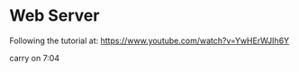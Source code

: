 # Web Server

Following the tutorial at: 
https://www.youtube.com/watch?v=YwHErWJIh6Y

carry on 7:04



